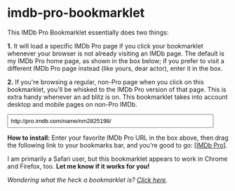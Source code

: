 imdb-pro-bookmarklet
====================

This IMDb Pro Bookmarklet essentially does two things:

<strong>1.</strong> It will load a specific IMDb Pro page if you click your bookmarklet whenever your browser is not already visiting an IMDb page. The default is my IMDb Pro home page, as shown in the box below; if you prefer to visit a different IMDb Pro page instead (like yours, dear actor), enter it in the box.

<strong>2.</strong> If you're browsing a regular, non-Pro page when you click on this bookmarklet, you'll be whisked to the IMDb Pro version of that page. This is extra handy whenever an ad blitz is on. This bookmarklet takes into account desktop and mobile pages on non-Pro IMDb.

<input style="padding: 6px; width: 470px; margin-right: 10px;" type="text" value="http://pro.imdb.com/name/nm2825198/" onblur="javascript:bookmarklet_change(this.value);" />

<script charset="utf-8" type="text/javascript">// <![CDATA[
function bookmarklet_change(url) { 
	bm = document.getElementById('imdbprobookmarklet'); 
	bm.href = bm.href.replace("http://pro.imdb.com/name/nm2825198/", url); }
// ]]></script>

<strong>How to install:</strong> Enter your favorite IMDb Pro URL in the box above, then drag the following link to your bookmarks bar, and you're good to go: [<a id="imdbprobookmarklet" href="javascript:h=location.href;i=h.indexOf(%27imdb.com%27);p=h.indexOf(%27http://pro.imdb.com%27);t=h.indexOf(%27title%27);c=h.indexOf(%27combined%27);if(i==-1){window.location=%27http://pro.imdb.com/name/nm2825198/%27}else%20if(p==0){window.location=h.replace(%27http://pro%27,%27http://www%27)}else%20if(p==-1){if((t&gt;1)&amp;&amp;(c&gt;1)){h=h.substring(0,c)};window.location=h.replace(/http:\/\/[a-z]+/,%27http://pro%27);};">IMDb Pro</a>].

I am primarily a Safari user, but this bookmarklet appears to work in Chrome and Firefox, too. <strong>Let me know if it works for you!</strong>
<p id="footnote"><em>Wondering what the heck a bookmarklet is? <a href="http://lmgtfy.com/?q=bookmarklet">Click here</a>.</em></p>
